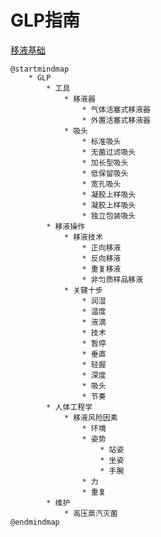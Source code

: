 # GLP指南

[移液基础](https://www.thermofisher.cn/cn/zh/home/life-science/lab-plasticware-supplies/lab-plasticware-supplies-learning-center/lab-plasticware-supplies-resource-library/fundamentals-of-pipetting.html)

```plantuml
@startmindmap
    * GLP
        * 工具
            * 移液器
                * 气体活塞式移液器
                * 外置活塞式移液器
            * 吸头
                * 标准吸头
                * 无菌过滤吸头
                * 加长型吸头
                * 低保留吸头
                * 宽孔吸头
                * 凝胶上样吸头
                * 凝胶上样吸头
                * 独立包装吸头
        * 移液操作
            * 移液技术
                * 正向移液
                * 反向移液
                * 重复移液
                * 非匀质样品移液
            * 关键十步
                * 润湿
                * 温度
                * 液滴
                * 技术
                * 暂停
                * 垂直
                * 轻握
                * 深度
                * 吸头
                * 节奏
        * 人体工程学
            * 移液风险因素
                * 环境
                * 姿势
                    * 站姿
                    * 坐姿
                    * 手腕
                * 力
                * 重复
        * 维护
            * 高压蒸汽灭菌
@endmindmap
```
